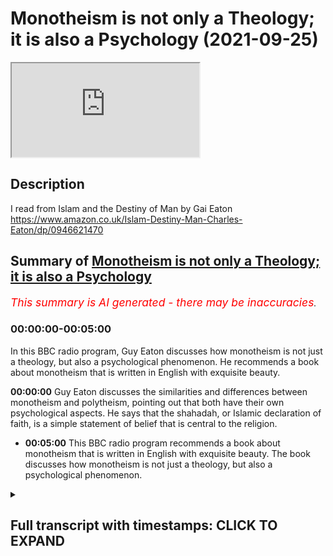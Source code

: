 # Monotheism is not only a Theology; it is also a Psychology (2021-09-25)

<iframe loading='lazy' allow='autoplay' src='https://www.youtube.com/embed/KgFnibU7Auc'></iframe>

## Description

I read from Islam and the Destiny of Man by Gai Eaton https://www.amazon.co.uk/Islam-Destiny-Man-Charles-Eaton/dp/0946621470

## Summary of [Monotheism is not only a Theology; it is also a Psychology](https://www.youtube.com/watch?v=KgFnibU7Auc)


*<span style="color:red; font-size:125%">This summary is AI generated - there may be inaccuracies</span>. [](/)*

### <a onclick="modifyYTiframeseektime('0')">00:00:00-00:05:00</a>

In this BBC radio program, Guy Eaton discusses how monotheism is not just a theology, but also a psychological phenomenon. He recommends a book about monotheism that is written in English with exquisite beauty.

**<a onclick="modifyYTiframeseektime('0')">00:00:00</a>** Guy Eaton discusses the similarities and differences between monotheism and polytheism, pointing out that both have their own psychological aspects. He says that the shahadah, or Islamic declaration of faith, is a simple statement of belief that is central to the religion.
* **<a onclick="modifyYTiframeseektime('300')">00:05:00</a>** This BBC radio program recommends a book about monotheism that is written in English with exquisite beauty. The book discusses how monotheism is not just a theology, but also a psychological phenomenon.

<details><summary><h2>Full transcript with timestamps: CLICK TO EXPAND</h2></summary>

<a onclick="modifyYTiframeseektime('0')">0:00:00</a> when a man turns to religion  
<a onclick="modifyYTiframeseektime('3')">0:00:03</a> it can turn him into either a creature  
<a onclick="modifyYTiframeseektime('6')">0:00:06</a> of hell or a creature of heaven  
<a onclick="modifyYTiframeseektime('9')">0:00:09</a> let me explain what i mean  
<a onclick="modifyYTiframeseektime('23')">0:00:23</a> every man and woman is inwardly a city  
<a onclick="modifyYTiframeseektime('26')">0:00:26</a> in which there are many factions one  
<a onclick="modifyYTiframeseektime('28')">0:00:28</a> gaining the upper hand today another  
<a onclick="modifyYTiframeseektime('30')">0:00:30</a> tomorrow  
<a onclick="modifyYTiframeseektime('32')">0:00:32</a> the only people in whom this warfare of  
<a onclick="modifyYTiframeseektime('35')">0:00:35</a> the factions is appeased are on the one  
<a onclick="modifyYTiframeseektime('38')">0:00:38</a> hand the saints whose those holy  
<a onclick="modifyYTiframeseektime('41')">0:00:41</a> integrated beings who have brought all  
<a onclick="modifyYTiframeseektime('43')">0:00:43</a> such contrary forces under the control  
<a onclick="modifyYTiframeseektime('46')">0:00:46</a> of the highest principle  
<a onclick="modifyYTiframeseektime('48')">0:00:48</a> and on the other those who have  
<a onclick="modifyYTiframeseektime('50')">0:00:50</a> surrendered entirely to the most  
<a onclick="modifyYTiframeseektime('53')">0:00:53</a> powerful and brutal faction in their  
<a onclick="modifyYTiframeseektime('55')">0:00:55</a> makeup and so enjoy an illusion of peace  
<a onclick="modifyYTiframeseektime('59')">0:00:59</a> worse than any warfare  
<a onclick="modifyYTiframeseektime('62')">0:01:02</a> between these two extremes lies a  
<a onclick="modifyYTiframeseektime('65')">0:01:05</a> battlefield  
<a onclick="modifyYTiframeseektime('66')">0:01:06</a> the fact that there are many people who  
<a onclick="modifyYTiframeseektime('68')">0:01:08</a> live quiet lives of routine looking  
<a onclick="modifyYTiframeseektime('71')">0:01:11</a> neither to the right nor to the left  
<a onclick="modifyYTiframeseektime('73')">0:01:13</a> neither upwards towards the heavens or  
<a onclick="modifyYTiframeseektime('75')">0:01:15</a> downwards into the abyss is misleading  
<a onclick="modifyYTiframeseektime('79')">0:01:19</a> for there are forces lurking within  
<a onclick="modifyYTiframeseektime('81')">0:01:21</a> everyone which may remain dormant so  
<a onclick="modifyYTiframeseektime('84')">0:01:24</a> long as no great prize is within reach  
<a onclick="modifyYTiframeseektime('88')">0:01:28</a> or so long as no great danger threatens  
<a onclick="modifyYTiframeseektime('91')">0:01:31</a> when a man turns to religion these  
<a onclick="modifyYTiframeseektime('94')">0:01:34</a> forces are awakened for either good or  
<a onclick="modifyYTiframeseektime('97')">0:01:37</a> ill  
<a onclick="modifyYTiframeseektime('98')">0:01:38</a> and if for ill may try to seize hold of  
<a onclick="modifyYTiframeseektime('102')">0:01:42</a> it and use it for its own purposes  
<a onclick="modifyYTiframeseektime('106')">0:01:46</a> no ego is more inflated than the one  
<a onclick="modifyYTiframeseektime('109')">0:01:49</a> which feeds upon religion and justifies  
<a onclick="modifyYTiframeseektime('112')">0:01:52</a> its greed and its fury in religious  
<a onclick="modifyYTiframeseektime('115')">0:01:55</a> terms  
<a onclick="modifyYTiframeseektime('116')">0:01:56</a> it can even happen that the inhibitions  
<a onclick="modifyYTiframeseektime('119')">0:01:59</a> which restrain murderous impulses in  
<a onclick="modifyYTiframeseektime('122')">0:02:02</a> those who live only for this world are  
<a onclick="modifyYTiframeseektime('125')">0:02:05</a> released when the opportunity arises to  
<a onclick="modifyYTiframeseektime('128')">0:02:08</a> murder in the name of god  
<a onclick="modifyYTiframeseektime('131')">0:02:11</a> those who seek paradise walk a tightrope  
<a onclick="modifyYTiframeseektime('134')">0:02:14</a> over hell  
<a onclick="modifyYTiframeseektime('136')">0:02:16</a> the greater the prize the greater the  
<a onclick="modifyYTiframeseektime('138')">0:02:18</a> risk  
<a onclick="modifyYTiframeseektime('140')">0:02:20</a> but light is light  
<a onclick="modifyYTiframeseektime('143')">0:02:23</a> by its very nature it shows up things we  
<a onclick="modifyYTiframeseektime('146')">0:02:26</a> might prefer to keep hidden  
<a onclick="modifyYTiframeseektime('148')">0:02:28</a> it reveals and exposes as does that  
<a onclick="modifyYTiframeseektime('152')">0:02:32</a> judgment to which we must all finally  
<a onclick="modifyYTiframeseektime('155')">0:02:35</a> submit  
<a onclick="modifyYTiframeseektime('158')">0:02:38</a> the agnostic has a very curious notion  
<a onclick="modifyYTiframeseektime('161')">0:02:41</a> of religion  
<a onclick="modifyYTiframeseektime('162')">0:02:42</a> he is convinced that a man who says i  
<a onclick="modifyYTiframeseektime('165')">0:02:45</a> believe in god should at once become  
<a onclick="modifyYTiframeseektime('167')">0:02:47</a> perfect if this doesn't happen  
<a onclick="modifyYTiframeseektime('170')">0:02:50</a> then the believer must be a fraud and a  
<a onclick="modifyYTiframeseektime('173')">0:02:53</a> hypocrite  
<a onclick="modifyYTiframeseektime('174')">0:02:54</a> he thinks that adherence to a religion  
<a onclick="modifyYTiframeseektime('177')">0:02:57</a> is the end of the road whereas in fact  
<a onclick="modifyYTiframeseektime('180')">0:03:00</a> it is only the beginning of a very long  
<a onclick="modifyYTiframeseektime('183')">0:03:03</a> and sometimes very rough road  
<a onclick="modifyYTiframeseektime('186')">0:03:06</a> he looks for consistency in religious  
<a onclick="modifyYTiframeseektime('188')">0:03:08</a> people  
<a onclick="modifyYTiframeseektime('189')">0:03:09</a> however aware he may be of the  
<a onclick="modifyYTiframeseektime('191')">0:03:11</a> inconsistencies  
<a onclick="modifyYTiframeseektime('193')">0:03:13</a> in himself  
<a onclick="modifyYTiframeseektime('196')">0:03:16</a> the fact that we do expect consistency  
<a onclick="modifyYTiframeseektime('198')">0:03:18</a> of others and are astonished by their  
<a onclick="modifyYTiframeseektime('201')">0:03:21</a> lack of it is sufficient proof of our  
<a onclick="modifyYTiframeseektime('204')">0:03:24</a> awareness that the human personality  
<a onclick="modifyYTiframeseektime('207')">0:03:27</a> ought to be unified under one  
<a onclick="modifyYTiframeseektime('210')">0:03:30</a> command perhaps the most difficult of  
<a onclick="modifyYTiframeseektime('213')">0:03:33</a> all the requirements of religion is  
<a onclick="modifyYTiframeseektime('216')">0:03:36</a> simplicity  
<a onclick="modifyYTiframeseektime('218')">0:03:38</a> for the simple man is all of one piece  
<a onclick="modifyYTiframeseektime('221')">0:03:41</a> he does not leave bits of himself  
<a onclick="modifyYTiframeseektime('223')">0:03:43</a> scattered all over the landscape of his  
<a onclick="modifyYTiframeseektime('226')">0:03:46</a> life  
<a onclick="modifyYTiframeseektime('227')">0:03:47</a> he is so to speak the same all through  
<a onclick="modifyYTiframeseektime('231')">0:03:51</a> whichever way you slice him  
<a onclick="modifyYTiframeseektime('233')">0:03:53</a> and it has been said that only the saint  
<a onclick="modifyYTiframeseektime('236')">0:03:56</a> has a right to say i  
<a onclick="modifyYTiframeseektime('239')">0:03:59</a> the rest of us would do better to  
<a onclick="modifyYTiframeseektime('241')">0:04:01</a> confess  
<a onclick="modifyYTiframeseektime('242')">0:04:02</a> my name is legion  
<a onclick="modifyYTiframeseektime('245')">0:04:05</a> this inward multiplicity the  
<a onclick="modifyYTiframeseektime('247')">0:04:07</a> multiplicity of the factions  
<a onclick="modifyYTiframeseektime('250')">0:04:10</a> is like an echo within the human  
<a onclick="modifyYTiframeseektime('252')">0:04:12</a> personality of outward polytheism  
<a onclick="modifyYTiframeseektime('255')">0:04:15</a> on the one hand many persons within a  
<a onclick="modifyYTiframeseektime('258')">0:04:18</a> single envelope of flesh  
<a onclick="modifyYTiframeseektime('261')">0:04:21</a> on the other many gods in a fragmented  
<a onclick="modifyYTiframeseektime('264')">0:04:24</a> universe  
<a onclick="modifyYTiframeseektime('266')">0:04:26</a> monotheism is not only a theology it is  
<a onclick="modifyYTiframeseektime('271')">0:04:31</a> also a psychology  
<a onclick="modifyYTiframeseektime('273')">0:04:33</a> as is the shahadah  
<a onclick="modifyYTiframeseektime('276')">0:04:36</a> [Applause]  
<a onclick="modifyYTiframeseektime('280')">0:04:40</a> and that is a reading from  
<a onclick="modifyYTiframeseektime('283')">0:04:43</a> this book islam and the destiny of man  
<a onclick="modifyYTiframeseektime('286')">0:04:46</a> by guy eaton pages 73 to 74. guy eaton  
<a onclick="modifyYTiframeseektime('291')">0:04:51</a> was a very famous  
<a onclick="modifyYTiframeseektime('293')">0:04:53</a> english convert islam he died a few  
<a onclick="modifyYTiframeseektime('295')">0:04:55</a> years ago he used to go to regent's park  
<a onclick="modifyYTiframeseektime('297')">0:04:57</a> mosque regularly and give talks  
<a onclick="modifyYTiframeseektime('299')">0:04:59</a> astonishing talks also on the radio on  
<a onclick="modifyYTiframeseektime('302')">0:05:02</a> bbc  
<a onclick="modifyYTiframeseektime('303')">0:05:03</a> radio i do uh recommend this book  
<a onclick="modifyYTiframeseektime('306')">0:05:06</a> its english is extraordinary exquisite  
<a onclick="modifyYTiframeseektime('309')">0:05:09</a> beautiful as you have just heard  
<a onclick="modifyYTiframeseektime('312')">0:05:12</a> there we go till next time  

</details>
